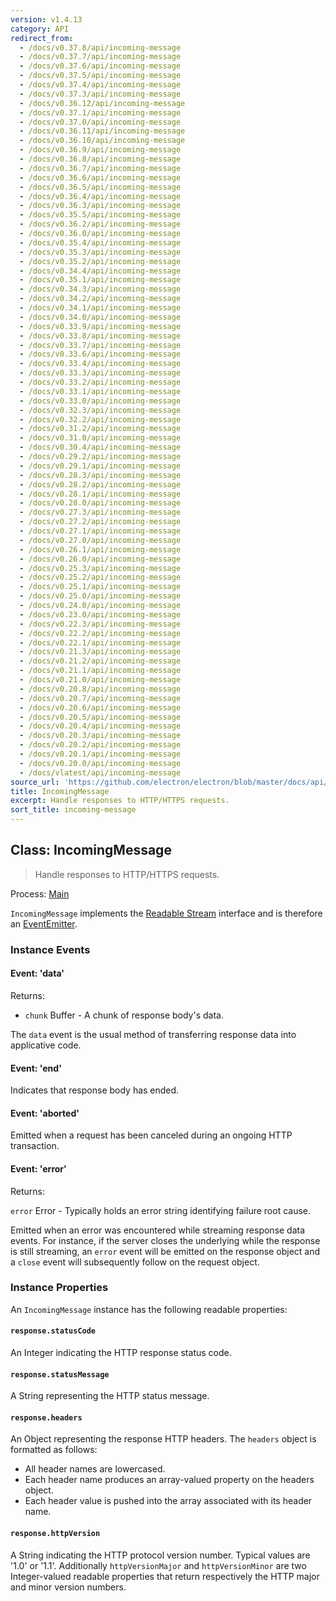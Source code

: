 ```yaml
---
version: v1.4.13
category: API
redirect_from:
  - /docs/v0.37.8/api/incoming-message
  - /docs/v0.37.7/api/incoming-message
  - /docs/v0.37.6/api/incoming-message
  - /docs/v0.37.5/api/incoming-message
  - /docs/v0.37.4/api/incoming-message
  - /docs/v0.37.3/api/incoming-message
  - /docs/v0.36.12/api/incoming-message
  - /docs/v0.37.1/api/incoming-message
  - /docs/v0.37.0/api/incoming-message
  - /docs/v0.36.11/api/incoming-message
  - /docs/v0.36.10/api/incoming-message
  - /docs/v0.36.9/api/incoming-message
  - /docs/v0.36.8/api/incoming-message
  - /docs/v0.36.7/api/incoming-message
  - /docs/v0.36.6/api/incoming-message
  - /docs/v0.36.5/api/incoming-message
  - /docs/v0.36.4/api/incoming-message
  - /docs/v0.36.3/api/incoming-message
  - /docs/v0.35.5/api/incoming-message
  - /docs/v0.36.2/api/incoming-message
  - /docs/v0.36.0/api/incoming-message
  - /docs/v0.35.4/api/incoming-message
  - /docs/v0.35.3/api/incoming-message
  - /docs/v0.35.2/api/incoming-message
  - /docs/v0.34.4/api/incoming-message
  - /docs/v0.35.1/api/incoming-message
  - /docs/v0.34.3/api/incoming-message
  - /docs/v0.34.2/api/incoming-message
  - /docs/v0.34.1/api/incoming-message
  - /docs/v0.34.0/api/incoming-message
  - /docs/v0.33.9/api/incoming-message
  - /docs/v0.33.8/api/incoming-message
  - /docs/v0.33.7/api/incoming-message
  - /docs/v0.33.6/api/incoming-message
  - /docs/v0.33.4/api/incoming-message
  - /docs/v0.33.3/api/incoming-message
  - /docs/v0.33.2/api/incoming-message
  - /docs/v0.33.1/api/incoming-message
  - /docs/v0.33.0/api/incoming-message
  - /docs/v0.32.3/api/incoming-message
  - /docs/v0.32.2/api/incoming-message
  - /docs/v0.31.2/api/incoming-message
  - /docs/v0.31.0/api/incoming-message
  - /docs/v0.30.4/api/incoming-message
  - /docs/v0.29.2/api/incoming-message
  - /docs/v0.29.1/api/incoming-message
  - /docs/v0.28.3/api/incoming-message
  - /docs/v0.28.2/api/incoming-message
  - /docs/v0.28.1/api/incoming-message
  - /docs/v0.28.0/api/incoming-message
  - /docs/v0.27.3/api/incoming-message
  - /docs/v0.27.2/api/incoming-message
  - /docs/v0.27.1/api/incoming-message
  - /docs/v0.27.0/api/incoming-message
  - /docs/v0.26.1/api/incoming-message
  - /docs/v0.26.0/api/incoming-message
  - /docs/v0.25.3/api/incoming-message
  - /docs/v0.25.2/api/incoming-message
  - /docs/v0.25.1/api/incoming-message
  - /docs/v0.25.0/api/incoming-message
  - /docs/v0.24.0/api/incoming-message
  - /docs/v0.23.0/api/incoming-message
  - /docs/v0.22.3/api/incoming-message
  - /docs/v0.22.2/api/incoming-message
  - /docs/v0.22.1/api/incoming-message
  - /docs/v0.21.3/api/incoming-message
  - /docs/v0.21.2/api/incoming-message
  - /docs/v0.21.1/api/incoming-message
  - /docs/v0.21.0/api/incoming-message
  - /docs/v0.20.8/api/incoming-message
  - /docs/v0.20.7/api/incoming-message
  - /docs/v0.20.6/api/incoming-message
  - /docs/v0.20.5/api/incoming-message
  - /docs/v0.20.4/api/incoming-message
  - /docs/v0.20.3/api/incoming-message
  - /docs/v0.20.2/api/incoming-message
  - /docs/v0.20.1/api/incoming-message
  - /docs/v0.20.0/api/incoming-message
  - /docs/vlatest/api/incoming-message
source_url: 'https://github.com/electron/electron/blob/master/docs/api/incoming-message.md'
title: IncomingMessage
excerpt: Handle responses to HTTP/HTTPS requests.
sort_title: incoming-message
---
```

## Class: IncomingMessage

> Handle responses to HTTP/HTTPS requests.

Process: [Main]({{site.baseurl}}/docs/tutorial/quick-start#main-process)

`IncomingMessage` implements the [Readable Stream](https://nodejs.org/api/stream.html#stream_readable_streams) interface and is therefore an [EventEmitter](https://nodejs.org/api/events.html#events_class_eventemitter).

### Instance Events

#### Event: 'data'

Returns:

*   `chunk` Buffer - A chunk of response body's data.

The `data` event is the usual method of transferring response data into applicative code.

#### Event: 'end'

Indicates that response body has ended.

#### Event: 'aborted'

Emitted when a request has been canceled during an ongoing HTTP transaction.

#### Event: 'error'

Returns:

`error` Error - Typically holds an error string identifying failure root cause.

Emitted when an error was encountered while streaming response data events. For instance, if the server closes the underlying while the response is still streaming, an `error` event will be emitted on the response object and a `close` event will subsequently follow on the request object.

### Instance Properties

An `IncomingMessage` instance has the following readable properties:

#### `response.statusCode`

An Integer indicating the HTTP response status code.

#### `response.statusMessage`

A String representing the HTTP status message.

#### `response.headers`

An Object representing the response HTTP headers. The `headers` object is formatted as follows:

*   All header names are lowercased.
*   Each header name produces an array-valued property on the headers object.
*   Each header value is pushed into the array associated with its header name.

#### `response.httpVersion`

A String indicating the HTTP protocol version number. Typical values are '1.0' or '1.1'. Additionally `httpVersionMajor` and `httpVersionMinor` are two Integer-valued readable properties that return respectively the HTTP major and minor version numbers.

